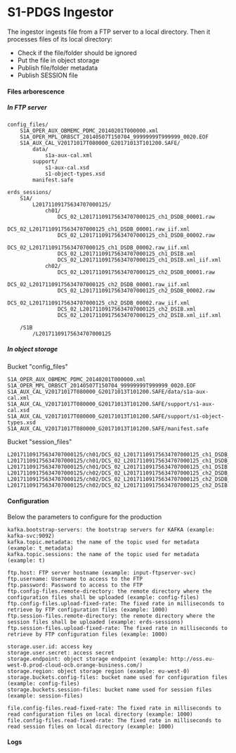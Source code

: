 S1-PDGS Ingestor
================
The ingestor ingests file from a FTP server to a local directory.
Then it processes files of its local directory:
- Check if the file/folder should be ignored
- Put the file in object storage
- Publish file/folder metadata
- Publish SESSION file

#### Files arborescence

##### In FTP server

	config_files/
		S1A_OPER_AUX_OBMEMC_PDMC_20140201T000000.xml
		S1A_OPER_MPL_ORBSCT_20140507T150704_99999999T999999_0020.EOF
		S1A_AUX_CAL_V20171017T080000_G20171013T101200.SAFE/
			data/
				s1a-aux-cal.xml
			support/
				s1-aux-cal.xsd
				s1-object-types.xsd
			manifest.safe

	erds_sessions/
		S1A/
			L20171109175634707000125/
				ch01/
					DCS_02_L20171109175634707000125_ch1_DSDB_00001.raw
					DCS_02_L20171109175634707000125_ch1_DSDB_00001.raw_iif.xml
					DCS_02_L20171109175634707000125_ch1_DSDB_00002.raw
					DCS_02_L20171109175634707000125_ch1_DSDB_00002.raw_iif.xml
					DCS_02_L20171109175634707000125_ch1_DSIB.xml
					DCS_02_L20171109175634707000125_ch1_DSIB.xml_iif.xml
				ch02/
					DCS_02_L20171109175634707000125_ch2_DSDB_00001.raw
					DCS_02_L20171109175634707000125_ch2_DSDB_00001.raw_iif.xml
					DCS_02_L20171109175634707000125_ch2_DSDB_00002.raw
					DCS_02_L20171109175634707000125_ch2_DSDB_00002.raw_iif.xml
					DCS_02_L20171109175634707000125_ch2_DSIB.xml
					DCS_02_L20171109175634707000125_ch2_DSIB.xml_iif.xml
				
		/S1B
			/L20171109175634707000125

##### In object storage

Bucket "config_files"

	S1A_OPER_AUX_OBMEMC_PDMC_20140201T000000.xml
	S1A_OPER_MPL_ORBSCT_20140507T150704_99999999T999999_0020.EOF
	S1A_AUX_CAL_V20171017T080000_G20171013T101200.SAFE/data/s1a-aux-cal.xml
	S1A_AUX_CAL_V20171017T080000_G20171013T101200.SAFE/support/s1-aux-cal.xsd
	S1A_AUX_CAL_V20171017T080000_G20171013T101200.SAFE/support/s1-object-types.xsd
	S1A_AUX_CAL_V20171017T080000_G20171013T101200.SAFE/manifest.safe

Bucket "session_files"

	L20171109175634707000125/ch01/DCS_02_L20171109175634707000125_ch1_DSDB_00001.raw
	L20171109175634707000125/ch01/DCS_02_L20171109175634707000125_ch1_DSDB_00002.raw
	L20171109175634707000125/ch01/DCS_02_L20171109175634707000125_ch1_DSIB.xml
	L20171109175634707000125/ch02/DCS_02_L20171109175634707000125_ch2_DSDB_00001.raw
	L20171109175634707000125/ch02/DCS_02_L20171109175634707000125_ch2_DSDB_00002.raw
	L20171109175634707000125/ch02/DCS_02_L20171109175634707000125_ch2_DSIB.xml
	
#### Configuration

Below the parameters to configure for the production

	kafka.bootstrap-servers: the bootstrap servers for KAFKA (example: kafka-svc:9092)
	kafka.topic.metadata: the name of the topic used for metadata (example: t_metadata)
	kafka.topic.sessions: the name of the topic used for metadata (example: t)
	
	ftp.host: FTP server hostname (example: input-ftpserver-svc)
	ftp.username: Username to access to the FTP
	ftp.password: Password to access to the FTP
	ftp.config-files.remote-directory: the remote directory where the configuration files shall be uploaded (example: config-files)
	ftp.config-files.upload-fixed-rate: The fixed rate in milliseconds to retrieve by FTP configuration files (example: 1000)
	ftp.session-files.remote-directory: the remote directory where the session files shall be uploaded (example: erds-sessions)
	ftp.session-files.upload-fixed-rate: The fixed rate in milliseconds to retrieve by FTP configuration files (example: 1000)
	
	storage.user.id: access key
	storage.user.secret: access secret
	storage.endpoint: object storage endpoint (example: http://oss.eu-west-0.prod-cloud-ocb.orange-business.com/)
	storage.region: object storage region (example: eu-west-0)
	storage.buckets.config-files: bucket name used for configuration files (example: config-files)
	storage.buckets.session-files: bucket name used for session files (example: session-files)
	
	file.config-files.read-fixed-rate: The fixed rate in milliseconds to read configuration files on local directory (example: 1000)
	file.config-files.read-fixed-rate: The fixed rate in milliseconds to read session files on local directory (example: 1000)

#### Logs
